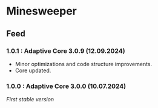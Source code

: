 # Minesweeper

## Feed
### 1.0.1 : Adaptive Core 3.0.9 (12.09.2024)
- Minor optimizations and code structure improvements.
- Core updated.

### 1.0.0 : Adaptive Core 3.0.0 (10.07.2024)
*First stable version*